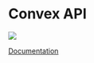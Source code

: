 # Convex API

![](https://github.com/Convex-Dev/convex-api-py/workflows/testing/badge.svg)

[Documentation](https://convex-dev.github.io/convex-api-py)

